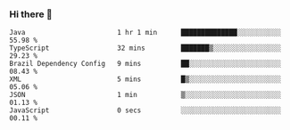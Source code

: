 ### Hi there 👋

<!--START_SECTION:waka-->

```text
Java                       1 hr 1 min      ██████████████░░░░░░░░░░░   55.98 %
TypeScript                 32 mins         ███████▒░░░░░░░░░░░░░░░░░   29.23 %
Brazil Dependency Config   9 mins          ██░░░░░░░░░░░░░░░░░░░░░░░   08.43 %
XML                        5 mins          █▒░░░░░░░░░░░░░░░░░░░░░░░   05.06 %
JSON                       1 min           ▒░░░░░░░░░░░░░░░░░░░░░░░░   01.13 %
JavaScript                 0 secs          ░░░░░░░░░░░░░░░░░░░░░░░░░   00.11 %
```

<!--END_SECTION:waka-->

<!--
**jerry-shao/jerry-shao** is a ✨ _special_ ✨ repository because its `README.md` (this file) appears on your GitHub profile.

Here are some ideas to get you started:

- 🔭 I’m currently working on ...
- 🌱 I’m currently learning ...
- 👯 I’m looking to collaborate on ...
- 🤔 I’m looking for help with ...
- 💬 Ask me about ...
- 📫 How to reach me: ...
- 😄 Pronouns: ...
- ⚡ Fun fact: ...
-->
